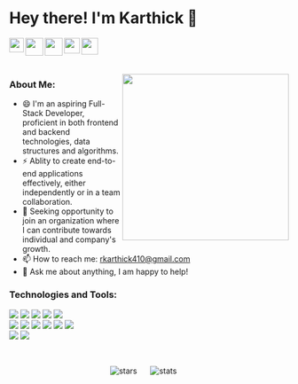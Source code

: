 <h1>Hey there! I'm Karthick 👋</h1>
<!-- <hr> -->
<p>
  <a href="https://karthick-portfolio.netlify.app/">
    <img align="left" src="https://image.flaticon.com/icons/svg/265/265674.svg" width="26px" />
  </a>
   <a href="https://twitter.com/Karthic62464392">
    <img align="left" src="https://image.flaticon.com/icons/svg/733/733579.svg" width="32px"  />
  </a>
  <a href="mailto:rkarthick410@gmail.com">
    <img align="left" src="https://image.flaticon.com/icons/svg/732/732200.svg" width="32px"  />
  </a>
  <a href="https://www.linkedin.com/in/karthick-r-a3bab3163/">
    <img align="left" src="https://image.flaticon.com/icons/svg/174/174857.svg" width="28px" />
  </a>
  <a href="https://www.hackerrank.com/rkarthick410">
    <img align="left" src="https://brandfolder.com/hackerrank/logo/hackerrank-primary-logo.png" width="30px"  />
  </a>
</p>

<br><br><br>

<img align="right" src="https://media.giphy.com/media/M9gbBd9nbDrOTu1Mqx/giphy.gif" width="300px" >
<h3>About Me:</h1>
<ul>
  <li>😄 I'm an aspiring Full-Stack Developer, proficient in both frontend and backend technologies, data structures and algorithms.</li>
  <li>⚡ Ablity to create end-to-end applications effectively, either independently or in a team collaboration.</li>
  <li>🔭 Seeking opportunity to join an organization where I can contribute towards individual and company's growth.</li>
  <li>📫 How to reach me: <a href="mailto:rkarthick410@gmail.com">rkarthick410@gmail.com</a></li>
  <li>💬 Ask me about anything, I am happy to help!</li>
</ul>

<h3> Technologies and Tools: </h3>

<p>
  <img src="https://img.shields.io/badge/html5%20-%23E34F26.svg?&style=for-the-badge&logo=html5&logoColor=white"/>
  <img src="https://img.shields.io/badge/css3%20-%231572B6.svg?&style=for-the-badge&logo=css3&logoColor=white"/>
  <img src="https://img.shields.io/badge/javascript%20-%23323330.svg?&style=for-the-badge&logo=javascript&logoColor=%23F7DF1E"/>
  <img src="https://img.shields.io/badge/bootstrap%20-%23563D7C.svg?&style=for-the-badge&logo=bootstrap&logoColor=white"/>
  <img src="https://img.shields.io/badge/react%20-%2320232a.svg?&style=for-the-badge&logo=react&logoColor=%2361DAFB"/>
  <br>
  <img src="https://img.shields.io/badge/redux%20-%23593d88.svg?&style=for-the-badge&logo=redux&logoColor=white"/>
  <img src="https://img.shields.io/badge/material%20ui%20-%230081CB.svg?&style=for-the-badge&logo=material-ui&logoColor=white"/>
  <img src="https://img.shields.io/badge/python%20-%2314354C.svg?&style=for-the-badge&logo=python&logoColor=white"/>
  <img src="https://img.shields.io/badge/flask%20-%23000.svg?&style=for-the-badge&logo=flask&logoColor=white"/>
  <img src="https://img.shields.io/badge/mysql-%2300f.svg?&style=for-the-badge&logo=mysql&logoColor=white"/>
  <img src="https://camo.githubusercontent.com/0d4cf8449b112be3a6880161c2c766db23f72b19/68747470733a2f2f696d672e736869656c64732e696f2f62616467652f4e6f64652e6a732532302d253333393933332e7376673f267374796c653d666f722d7468652d6261646765266c6f676f3d6e6f64652e4a73266c6f676f436f6c6f723d7768697465" />
  <br>
  <img src="https://img.shields.io/badge/GIT%20-%23cb3a37.svg?&style=for-the-badge&logo=git&logoColor=white"/>
  <img src="https://img.shields.io/badge/AWS%20-%23FF9900.svg?&style=for-the-badge&logo=amazon-aws&logoColor=white"/>
</p>

<br>
<p align="center">
<img src="https://github-readme-stats.vercel.app/api/top-langs/?username=karthickr698&theme=monokai&hide_langs_below=1&layout=compact" alt="stars" />
<img src="https://github-readme-stats.vercel.app/api?username=karthickr698&count_private=true&show_icons=true&theme=monokai&hide=contribs" alt="stats" style="margin:0 20px;height:" />
</p>
